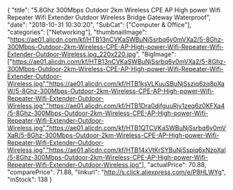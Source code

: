 {
	"title": "5.8Ghz 300Mbps Outdoor 2km Wireless CPE AP High power Wifi Repeater Wifi Extender Outdoor Wireless Bridge Gateway Waterproof",
	"date": "2018-10-31 10:30:20",
	"SubCat": ["Computer & Office"],
	"categories": ["Networking"],
	"thumbnailImage": "https://ae01.alicdn.com/kf/HTB13nCVKaSWBuNjSsrbq6y0mVXa2/5-8Ghz-300Mbps-Outdoor-2km-Wireless-CPE-AP-High-power-Wifi-Repeater-Wifi-Extender-Outdoor-Wireless.jpg_220x220.jpg",
	"BigImage": ["https://ae01.alicdn.com/kf/HTB13nCVKaSWBuNjSsrbq6y0mVXa2/5-8Ghz-300Mbps-Outdoor-2km-Wireless-CPE-AP-High-power-Wifi-Repeater-Wifi-Extender-Outdoor-Wireless.jpg","https://ae01.alicdn.com/kf/HTB1ksVLKuuSBuNjSsziq6zq8pXaW/5-8Ghz-300Mbps-Outdoor-2km-Wireless-CPE-AP-High-power-Wifi-Repeater-Wifi-Extender-Outdoor-Wireless.jpg","https://ae01.alicdn.com/kf/HTB1Dra0djfguuRjy1zeq6z0KFXa4/5-8Ghz-300Mbps-Outdoor-2km-Wireless-CPE-AP-High-power-Wifi-Repeater-Wifi-Extender-Outdoor-Wireless.jpg","https://ae01.alicdn.com/kf/HTB1QTCVKaSWBuNjSsrbq6y0mVXaR/5-8Ghz-300Mbps-Outdoor-2km-Wireless-CPE-AP-High-power-Wifi-Repeater-Wifi-Extender-Outdoor-Wireless.jpg","https://ae01.alicdn.com/kf/HTB14xVtKrSYBuNjSspiq6xNzpXal/5-8Ghz-300Mbps-Outdoor-2km-Wireless-CPE-AP-High-power-Wifi-Repeater-Wifi-Extender-Outdoor-Wireless.jpg"],
	"actualPrice": 70.88,
	"comparePrice": 71.88,
	"linkurl": "http://s.click.aliexpress.com/e/P8HLWYg",
	"inStock": 138
}
